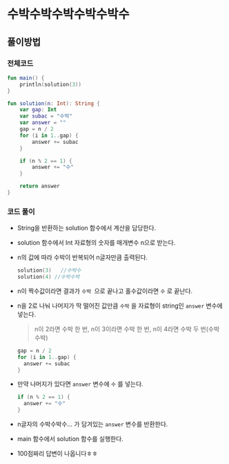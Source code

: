 

# 수박수박수박수박수박수



## 풀이방법

### 전체코드

~~~kotlin
fun main() {
    println(solution(3))
}

fun solution(n: Int): String {
    var gap: Int
    var subac = "수박"
    var answer = ""
    gap = n / 2
    for (i in 1..gap) {
        answer += subac
    }

    if (n % 2 == 1) {
        answer += "수"
    }

    return answer
}
~~~

### 코드 풀이

* String을 반환하는 solution 함수에서 계산을 담당한다.

* solution 함수에서 Int 자료형의 숫자를 매개변수 n으로 받는다.

* n의 값에 따라 수박이 반복되어 n글자만큼 출력된다.

  ~~~kotlin
  solution(3)	//수박수
  solution(4) //수박수박
  ~~~

* n이 짝수값이라면 결과가 `수박 `으로 끝나고 홀수값이라면 `수` 로 끝난다.

* n을 2로 나눠 나머지가 딱 떨어진 값만큼 `수박` 을 자료형이 string인  `answer` 변수에 넣는다. 

  > n이 2라면 수박 한 번, n이 3이라면 수박 한 번, n이 4라면 수박 두 번(수박수박)

  ~~~kotlin
  gap = n / 2
  for (i in 1..gap) {
    answer += subac
  }
  ~~~

* 만약 나머지가 있다면 `answer` 변수에 `수` 를 넣는다.

  ~~~kotlin
  if (n % 2 == 1) {
  	answer += "수"
  }
  ~~~

* n글자의 수박수박수... 가 담겨있는 `answer` 변수를 반환한다.

* main 함수에서 solution 함수를 실행한다.

* 100점짜리 답변이 나옵니다ㅎㅎ